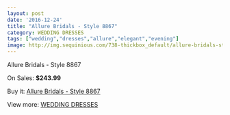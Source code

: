 ```yaml
---
layout: post
date: '2016-12-24'
title: "Allure Bridals - Style 8867"
category: WEDDING DRESSES
tags: ["wedding","dresses","allure","elegant","evening"]
image: http://img.sequinious.com/738-thickbox_default/allure-bridals-style-8867.jpg
---
```

Allure Bridals - Style 8867

On Sales: **$243.99**
<a href="https://www.sequinious.com/wedding-dresses/255-allure-bridals-style-8867.html"><amp-img layout="responsive" width="600" height="600" src="//img.sequinious.com/738-thickbox_default/allure-bridals-style-8867.jpg" alt="Allure Bridals - Style 8867 0" /></a>
<a href="https://www.sequinious.com/wedding-dresses/255-allure-bridals-style-8867.html"><amp-img layout="responsive" width="600" height="600" src="//img.sequinious.com/739-thickbox_default/allure-bridals-style-8867.jpg" alt="Allure Bridals - Style 8867 1" /></a>

Buy it: [Allure Bridals - Style 8867](https://www.sequinious.com/wedding-dresses/255-allure-bridals-style-8867.html "Allure Bridals - Style 8867")

View more: [WEDDING DRESSES](https://www.sequinious.com/2-wedding-dresses "WEDDING DRESSES")